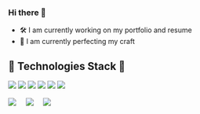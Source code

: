 ### Hi there 👋

<!--
**sabrisangjaya/sabrisangjaya** is a ✨ _special_ ✨ repository because its `README.md` (this file) appears on your GitHub profile.

Here are some ideas to get you started:

- 🔭 I’m currently working on ...
- 🌱 I’m currently learning ...
- 👯 I’m looking to collaborate on ...
- 🤔 I’m looking for help with ...
- 💬 Ask me about ...
- 📫 How to reach me: ...
- 😄 Pronouns: ...
- ⚡ Fun fact: ...
-->

- 🛠 I am currently working on my portfolio and resume
- 🌴 I am currently perfecting my craft

## 🔧 Technologies Stack 🔧
![](https://img.shields.io/badge/OS-Windows-informational?style=flat&logo=windows&logoColor=white&color=blueviolet)
![](https://img.shields.io/badge/Code-HTML5-informational?style=flat&logo=html5&logoColor=white&color=blueviolet)
![](https://img.shields.io/badge/Code-CSS3-informational?style=flat&logo=css3&logoColor=white&color=blueviolet)
![](https://img.shields.io/badge/Code-PHP-informational?style=flat&logo=php&logoColor=white&color=blueviolet)
![](https://img.shields.io/badge/Code-JavaScript-informational?style=flat&logo=javascript&logoColor=white&color=blueviolet)
![](https://img.shields.io/badge/Code-Python-informational?style=flat&logo=python&logoColor=white&color=blueviolet)

<a href="https://www.linkedin.com/in/sabrisangjaya" target="blank"><img align="center" src="https://img.shields.io/badge/Sabri Sangjaya?style=for-the-badge&logo=linkedin&logoColor=white" /></a> &nbsp;&nbsp;&nbsp;  <a href="mailto:sabriwp@outlook.com" target="blank"><img align="center" src="https://img.shields.io/badge/sabriwp@outlook.com?style=for-the-badge&logo=gmail&logoColor=white" /></a>    &nbsp;&nbsp;&nbsp;       <a href="https://www.github.com/sabrisangjaya" target="blank"><img align="center" src="https://img.shields.io/badge/sabrisangjaya?style=for-the-badge&logo=github&logoColor=white" /></a>
